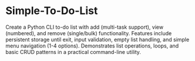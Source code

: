 # Simple-To-Do-List
Create a Python CLI to-do list with add (multi-task support), view (numbered), and remove (single/bulk) functionality. Features include persistent storage until exit, input validation, empty list handling, and simple menu navigation (1-4 options). Demonstrates list operations, loops, and basic CRUD patterns in a practical command-line utility.
